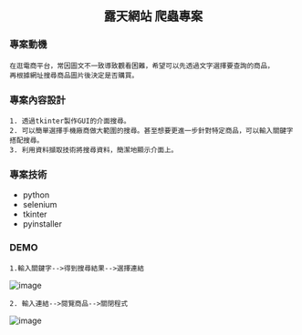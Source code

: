 <h2 align = "center">露天網站 爬蟲專案</h2>   

### 專案動機   
    在逛電商平台，常因圖文不一致導致觀看困難，希望可以先透過文字選擇要查詢的商品，  
    再根據網址搜尋商品圖片後決定是否購買。

### 專案內容設計
    1. 透過tkinter製作GUI的介面搜尋。
    2. 可以簡單選擇手機廠商做大範圍的搜尋。甚至想要更進一步針對特定商品，可以輸入關鍵字搭配搜尋。
    3. 利用資料擷取技術將搜尋資料，簡潔地顯示介面上。
    
### 專案技術
  * python
  * selenium
  * tkinter
  * pyinstaller

### DEMO
    1.輸入關鍵字-->得到搜尋結果-->選擇連結
    
![image](https://github.com/LiyLi1122/project-2-webcrawler/blob/e7d504d5e199bf41877b3bd1aad5d3cf61a3ee69/%E9%9C%B2%E5%A4%A9%E5%B9%B3%E5%8F%B0%E5%B0%88%E6%A1%88_%E8%BC%B8%E5%85%A5%E9%97%9C%E9%8D%B5%E5%AD%97%E9%A1%AF%E7%A4%BA%E7%B5%90%E6%9E%9C.gif)
    
    2. 輸入連結-->閱覽商品-->關閉程式
    
![image](https://github.com/LiyLi1122/project-2-webcrawler/blob/dd94298729a08ea5ea017a60f952f3ea8c767d66/%E9%9C%B2%E5%A4%A9%E5%B9%B3%E5%8F%B0%E5%B0%88%E6%A1%88_%E9%A1%AF%E7%A4%BA%E5%95%86%E5%93%81%E8%B3%87%E8%A8%8A%E9%97%9C%E9%96%89%E7%A8%8B%E5%BC%8F.gif)

